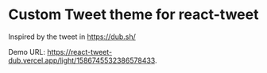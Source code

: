 # Custom Tweet theme for react-tweet

Inspired by the tweet in https://dub.sh/

Demo URL: https://react-tweet-dub.vercel.app/light/1586745532386578433.

